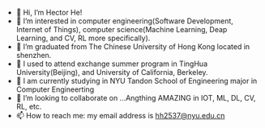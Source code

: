 - 👋 Hi, I’m Hector He!
- 👀 I’m interested in computer engineering(Software Development, Internet of Things), computer science(Machine Learning, Deap Learning, and CV, RL more specifically).
- 🌱 I’m graduated from The Chinese University of Hong Kong located in shenzhen.
- 🌱 I used to attend exchange summer program in TingHua University(Beijing), and University of California, Berkeley.
- 🌱 I am currently studying in NYU Tandon School of Engineering major in Computer Engineerting
- 💞️ I’m looking to collaborate on ...Angthing AMAZING in IOT, ML, DL, CV, RL, etc.
- 📫 How to reach me: my email address is hh2537@nyu.edu.cn

<!---
HectorHHZ/HectorHHZ is a ✨ special ✨ repository because its `README.md` (this file) appears on your GitHub profile.
You can click the Preview link to take a look at your changes.
--->
